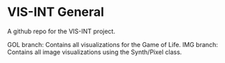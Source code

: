# VIS-INT General

A github repo for the VIS-INT project.


GOL branch: Contains all visualizations for the Game of Life.
IMG branch: Contains all image visualizations using the Synth/Pixel class.
